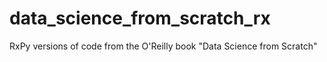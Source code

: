 # data_science_from_scratch_rx
RxPy versions of code from the O'Reilly book "Data Science from Scratch"
